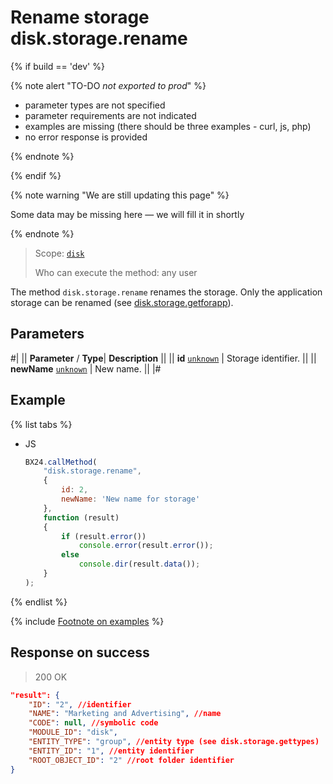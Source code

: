 # Rename storage disk.storage.rename

{% if build == 'dev' %}

{% note alert "TO-DO _not exported to prod_" %}

- parameter types are not specified
- parameter requirements are not indicated
- examples are missing (there should be three examples - curl, js, php)
- no error response is provided

{% endnote %}

{% endif %}

{% note warning "We are still updating this page" %}

Some data may be missing here — we will fill it in shortly

{% endnote %}

> Scope: [`disk`](../../scopes/permissions.md)
>
> Who can execute the method: any user

The method `disk.storage.rename` renames the storage. Only the application storage can be renamed (see [disk.storage.getforapp](./disk-storage-get-for-app.md)).

## Parameters

#|
||  **Parameter** / **Type**| **Description** ||
|| **id**
[`unknown`](../../data-types.md) | Storage identifier. ||
|| **newName**
[`unknown`](../../data-types.md) | New name. ||
|#

## Example

{% list tabs %}

- JS

    ```js
    BX24.callMethod(
        "disk.storage.rename",
        {
            id: 2,
            newName: 'New name for storage'
        },
        function (result)
        {
            if (result.error())
                console.error(result.error());
            else
                console.dir(result.data());
        }
    );
    ```

{% endlist %}

{% include [Footnote on examples](../../../_includes/examples.md) %}

## Response on success

> 200 OK

```json
"result": {
    "ID": "2", //identifier
    "NAME": "Marketing and Advertising", //name
    "CODE": null, //symbolic code
    "MODULE_ID": "disk",
    "ENTITY_TYPE": "group", //entity type (see disk.storage.gettypes)
    "ENTITY_ID": "1", //entity identifier
    "ROOT_OBJECT_ID": "2" //root folder identifier
}
```